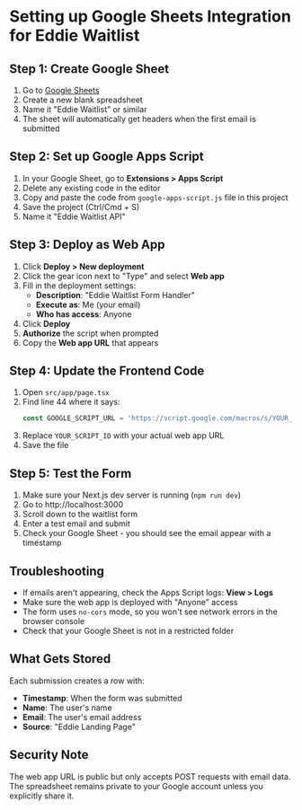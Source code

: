 # Setting up Google Sheets Integration for Eddie Waitlist

## Step 1: Create Google Sheet
1. Go to [Google Sheets](https://sheets.google.com)
2. Create a new blank spreadsheet
3. Name it "Eddie Waitlist" or similar
4. The sheet will automatically get headers when the first email is submitted

## Step 2: Set up Google Apps Script
1. In your Google Sheet, go to **Extensions > Apps Script**
2. Delete any existing code in the editor
3. Copy and paste the code from `google-apps-script.js` file in this project
4. Save the project (Ctrl/Cmd + S)
5. Name it "Eddie Waitlist API"

## Step 3: Deploy as Web App
1. Click **Deploy > New deployment**
2. Click the gear icon next to "Type" and select **Web app**
3. Fill in the deployment settings:
   - **Description**: "Eddie Waitlist Form Handler"
   - **Execute as**: Me (your email)
   - **Who has access**: Anyone
4. Click **Deploy**
5. **Authorize** the script when prompted
6. Copy the **Web app URL** that appears

## Step 4: Update the Frontend Code
1. Open `src/app/page.tsx`
2. Find line 44 where it says:
   ```javascript
   const GOOGLE_SCRIPT_URL = 'https://script.google.com/macros/s/YOUR_SCRIPT_ID/exec'
   ```
3. Replace `YOUR_SCRIPT_ID` with your actual web app URL
4. Save the file

## Step 5: Test the Form
1. Make sure your Next.js dev server is running (`npm run dev`)
2. Go to http://localhost:3000
3. Scroll down to the waitlist form
4. Enter a test email and submit
5. Check your Google Sheet - you should see the email appear with a timestamp

## Troubleshooting
- If emails aren't appearing, check the Apps Script logs: **View > Logs**
- Make sure the web app is deployed with "Anyone" access
- The form uses `no-cors` mode, so you won't see network errors in the browser console
- Check that your Google Sheet is not in a restricted folder

## What Gets Stored
Each submission creates a row with:
- **Timestamp**: When the form was submitted
- **Name**: The user's name
- **Email**: The user's email address
- **Source**: "Eddie Landing Page"

## Security Note
The web app URL is public but only accepts POST requests with email data. The spreadsheet remains private to your Google account unless you explicitly share it.